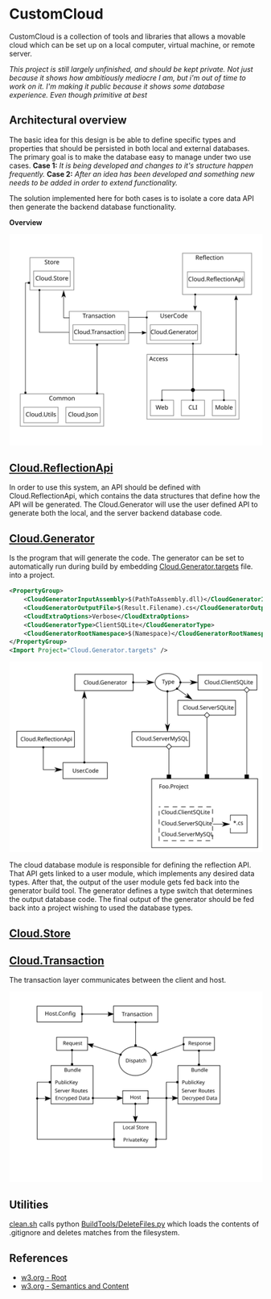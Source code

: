 # CustomCloud 

 
CustomCloud is a collection of tools and libraries that allows a 
movable cloud which can be set up on a local computer, virtual machine, or remote server.

_This project is still largely unfinished, and should be kept private. Not just because it shows how ambitiously mediocre I am, but i'm out of time to work on it. I'm making it public because it shows some database experience. Even though primitive at best_    

## Architectural overview

The basic idea for this design is be able to define specific types and properties that should be persisted in both local and external databases. The primary goal is to make the database easy to manage under two use cases. __Case 1:__ _It is being developed and changes to it's structure happen frequently._ __Case 2:__ _After an idea has been developed and something new needs to be added in order to extend functionality._

The solution implemented here for both cases is to isolate a core data API then 
generate the backend database functionality. 

__Overview__

![](Content/CloudDoxy.svg)


## [Cloud.ReflectionApi](Source/Cloud..ReflectionApi)

In order to use this system, an API should be defined with Cloud.ReflectionApi, which contains the data structures that define how the API will be generated. 
The Cloud.Generator will use the user defined API to generate both the local, and the server backend database code. 

## [Cloud.Generator](Source/Cloud.Generator)

Is the program that will generate the code.
The generator can be set to automatically 
run during build by embedding [Cloud.Generator.targets](BuildTools/Cloud.Generator.targets) file.
into a project. 


```xml
<PropertyGroup>
    <CloudGeneratorInputAssembly>$(PathToAssembly.dll)</CloudGeneratorInputAssembly>
    <CloudGeneratorOutputFile>$(Result.Filename).cs</CloudGeneratorOutputFile>
    <CloudExtraOptions>Verbose</CloudExtraOptions>
    <CloudGeneratorType>ClientSQLite</CloudGeneratorType>
    <CloudGeneratorRootNamespace>$(Namespace)</CloudGeneratorRootNamespace>
</PropertyGroup>
<Import Project="Cloud.Generator.targets" />
```

![Overview](Content/Cloud.Database.svg)



The cloud database module is responsible for defining the reflection API. 
That API gets linked to a user module, which implements any desired data types.
After that, the output of the user module gets fed back into the generator build tool. The generator defines a type switch that determines the output database code.
The final output of the generator should be fed back into a project wishing to used the database types. 


## [Cloud.Store](Source/Cloud.Store)


## [Cloud.Transaction](Source/Cloud.Transaction)

The transaction layer communicates between the client and host.

![Overview](Content/Cloud.Transaction.svg)


## Utilities

[clean.sh](clean.sh) calls python [BuildTools/DeleteFiles.py](BuildTools/DeleteFiles.py) which loads the contents of .gitignore and deletes matches from the filesystem.




## References

+ [w3.org - Root](https://www.w3.org/Protocols/)
+ [w3.org - Semantics and Content](https://datatracker.ietf.org/doc/html/rfc7231#section-4.3)
